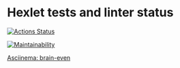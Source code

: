# Hexlet tests and linter status

[![Actions Status](https://github.com/asdx278/frontend-project-44/workflows/hexlet-check/badge.svg)](https://github.com/asdx278/frontend-project-44/actions)

[![Maintainability](https://api.codeclimate.com/v1/badges/eeac138c097a5fe9472d/maintainability)](https://codeclimate.com/github/asdx278/frontend-project-44/maintainability)

[Asciinema: brain-even](https://asciinema.org/a/ajoJJTjjE9QVaT2yXnOcaGlt7)
